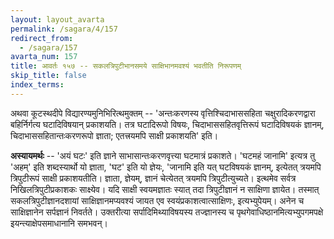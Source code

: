 ```yaml
---
layout: layout_avarta
permalink: /sagara/4/157
redirect_from:
  - /sagara/157
avarta_num: 157
title: आवर्तः १५७ -- सकलत्रिपुटीभानसमये साक्षिभानमवश्यं भवतीति निरूपणम्
skip_title: false
index_terms: 
---
```


अथवा कूटस्थदीपे विद्यारण्यमुनिभिरित्थमुक्तम् -- 'अन्तःकरणस्य
वृत्तिश्चिदाभाससहिता चक्षुरादिकरणद्वारा बहिर्निर्गत्य घटादिविषयान् प्रकाशयति। तत्र घटादिरूपो विषयः, चिदाभाससहितवृत्तिरूपं घटादिविषयकं ज्ञानम्,
चिदाभाससहितान्तःकरणरूपो ज्ञाता; एतत्त्रयमपि साक्षी प्रकाशयति' इति।

**अस्यायमर्थः** --
'अयं घटः' इति ज्ञाने साभासान्तःकरणवृत्त्या घटमात्रं
प्रकाशते। 'घटमहं जानामि' इत्यत्र तु 'अहम्' इति शब्दस्यार्थो यो ज्ञाता,
'घट' इति यो ज्ञेयः, 'जानामि इति यत् घटविषयकं ज्ञानम्, इत्येतत् त्रयमपि
त्रिपुटीरूपं साक्षी प्रकाशयतीति। ज्ञाता, ज्ञेयम्, ज्ञानं चेत्येतत् त्रयमपि
त्रिपुटीत्युच्यते। इत्थमेव सर्वत्र निखिलत्रिपुटीप्रकाशकः साक्ष्येव। यदि साक्षी
स्वयमज्ञातः स्यात् तदा त्रिपुटीज्ञानं न साक्षिणा ज्ञायेत। तस्मात् सकलत्रिपुटीज्ञानदशायां साक्षिज्ञानमप्यवश्यं जायत एव स्वयंप्रकाशत्वात्साक्षिणः, इत्यभ्युपेयम्। अनेन च साक्षिज्ञानेन सर्पज्ञानं निवर्तते। उक्तरीत्या सर्पादिमिथ्याविषयस्य
तज्ज्ञानस्य च पृथगेवाधिष्ठानमित्यभ्युपगमपक्षे इयन्त्याक्षेपसमाधानानि समभवन्।
